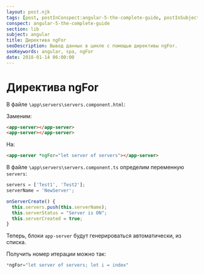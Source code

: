 ```yaml
---
layout: post.njk
tags: [post, postInConspect:angular-5-the-complete-guide, postInSubject:angular, postInSection:lib]
conspect: angular-5-the-complete-guide
section: lib
subject: angular
title: Директива ngFor
seoDescription: Вывод данных в цикле с помощью директивы ngFor.
seoKeywords: angular, spa, ngFor
date: 2018-01-14 06:00:00
---
```

# Директива ngFor

В файле `\app\servers\servers.component.html`:

Заменим:

```html
<app-server></app-server>
<app-server></app-server>
```

На:

```html
<app-server *ngFor="let server of servers"></app-server>
```

В файле `\app\servers\servers.component.ts` определим переменную `servers`:

```typescript
servers = ['Test1', 'Test2'];
serverName = 'NewServer';

onServerCreate() {
  this.servers.push(this.serverName);
  this.serverStatus = "Server is ON";
  this.serverCreated = true;
}
```
Теперь, блоки `app-server` будут генерироваться автоматически, из списка.

Получить номер итерации можно так: 

```typescript
*ngFor="let server of servers; let i = index"
```